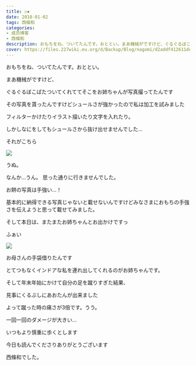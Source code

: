 ```yaml
---
title: ◽︎▪︎
date: 2018-01-02
tags: 西條和
categories: 
- 成员博客
- 西條和
description: おもちをね、ついてたんです。おととい。まあ機械がですけど、ぐるぐるぼこばたついてくれててそこをお姉ちゃんが写真撮ってたんですその写真を貰ったんですけどシュールさが強...
cover: https://files.227wiki.eu.org/d/Backup/Blog/nagomi/d2addf412611de07403d467d1733c.png 
---
```







おもちをね、ついてたんです。おととい。


まあ機械がですけど、


ぐるぐるぼこばたついてくれててそこをお姉ちゃんが写真撮ってたんです




その写真を貰ったんですけどシュールさが強かったので私は加工を試みました




フィルターかけたりイラスト描いたり文字を入れたり。




しかしなにをしてもシュールさから抜け出せませんでした…




それがこちら



![](https://files.227wiki.eu.org/d/Backup/Blog/nagomi/d2addf412611de07403d467d1733c.png)







うぬ。




なんか…うん。
思った通りに行きませんでした。



お餅の写真は手強い…！



基本的に納得できる写真じゃないと載せないんですけどみなさまにおもちの手強さを伝えようと思って載せてみました。



そして本日は、またまたお姉ちゃんとお出かけですっ









ふぁい


![](https://files.227wiki.eu.org/d/Backup/Blog/nagomi/d2addf412611de07403d467d1733c-01.jpg)








お母さんの手袋借りたんです



とてつもなくインドアな私を連れ出してくれるのがお姉ちゃんです。







そして年末年始にかけて自分の足を蹴りすぎた結果、


見事にくるぶしにあおたんが出来ました



よって蹴った時の痛さが3倍です。うう。





一回一回のダメージが大きい…


いつもより慎重に歩くとします





今日も読んでくださりありがとうございます




西條和でした。


